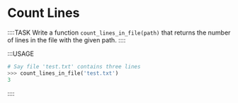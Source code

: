 # Count Lines

::::TASK
Write a function `count_lines_in_file(path)` that returns the number of lines in the file with the given path.
::::

:::USAGE

```python
# Say file 'test.txt' contains three lines
>>> count_lines_in_file('test.txt')
3
```

::::
